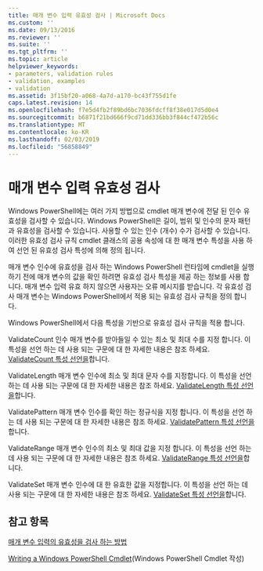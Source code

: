 ```yaml
---
title: 매개 변수 입력 유효성 검사 | Microsoft Docs
ms.custom: ''
ms.date: 09/13/2016
ms.reviewer: ''
ms.suite: ''
ms.tgt_pltfrm: ''
ms.topic: article
helpviewer_keywords:
- parameters, validation rules
- validation, examples
- validation
ms.assetid: 3f15bf20-a068-4a7d-a170-bc43f755d1fe
caps.latest.revision: 14
ms.openlocfilehash: f7e5d4fb2f89bd6bc7036fdcff8f38e017d5d0e4
ms.sourcegitcommit: b6871f21bd666f9cd71dd336bb3f844cf472b56c
ms.translationtype: MT
ms.contentlocale: ko-KR
ms.lasthandoff: 02/03/2019
ms.locfileid: "56858849"
---
```

# <a name="validating-parameter-input"></a>매개 변수 입력 유효성 검사

Windows PowerShell에는 여러 가지 방법으로 cmdlet 매개 변수에 전달 된 인수 유효성을 검사할 수 있습니다. Windows PowerShell은 길이, 범위 및 인수의 문자 패턴과 유효성을 검사할 수 있습니다. 사용할 수 있는 인수 (개수) 수가 검사할 수 있습니다. 이러한 유효성 검사 규칙 cmdlet 클래스의 공용 속성에 대 한 매개 변수 특성을 사용 하 여 선언 된 유효성 검사 특성에 의해 정의 됩니다.

매개 변수 인수에 유효성을 검사 하는 Windows PowerShell 런타임에 cmdlet을 실행 하기 전에 매개 변수의 값을 확인 하려면 유효성 검사 특성을 제공 하는 정보를 사용 합니다. 매개 변수 입력 유효 하지 않으면 사용자는 오류 메시지를 받습니다. 각 유효성 검사 매개 변수는 Windows PowerShell에서 적용 되는 유효성 검사 규칙을 정의 합니다.

Windows PowerShell에서 다음 특성을 기반으로 유효성 검사 규칙을 적용 합니다.

ValidateCount 인수 매개 변수를 받아들일 수 있는 최소 및 최대 수를 지정 합니다. 이 특성을 선언 하는 데 사용 되는 구문에 대 한 자세한 내용은 참조 하세요. [ValidateCount 특성 선언을](./validatecount-attribute-declaration.md)합니다.

ValidateLength 매개 변수 인수에 최소 및 최대 문자 수를 지정합니다. 이 특성을 선언 하는 데 사용 되는 구문에 대 한 자세한 내용은 참조 하세요. [ValidateLength 특성 선언을](./validatelength-attribute-declaration.md)합니다.

ValidatePattern 매개 변수 인수를 확인 하는 정규식을 지정 합니다. 이 특성을 선언 하는 데 사용 되는 구문에 대 한 자세한 내용은 참조 하세요. [ValidatePattern 특성 선언을](./validatepattern-attribute-declaration.md)합니다.

ValidateRange 매개 변수 인수의 최소 및 최대 값을 지정 합니다. 이 특성을 선언 하는 데 사용 되는 구문에 대 한 자세한 내용은 참조 하세요. [ValidateRange 특성 선언을](./validaterange-attribute-declaration.md)합니다.

ValidateSet 매개 변수 인수에 대 한 유효한 값을 지정합니다. 이 특성을 선언 하는 데 사용 되는 구문에 대 한 자세한 내용은 참조 하세요. [ValidateSet 특성 선언을](./validateset-attribute-declaration.md)합니다.

## <a name="see-also"></a>참고 항목

[매개 변수 입력의 유효성을 검사 하는 방법](./how-to-validate-parameter-input.md)

[Writing a Windows PowerShell Cmdlet](./writing-a-windows-powershell-cmdlet.md)(Windows PowerShell Cmdlet 작성)
